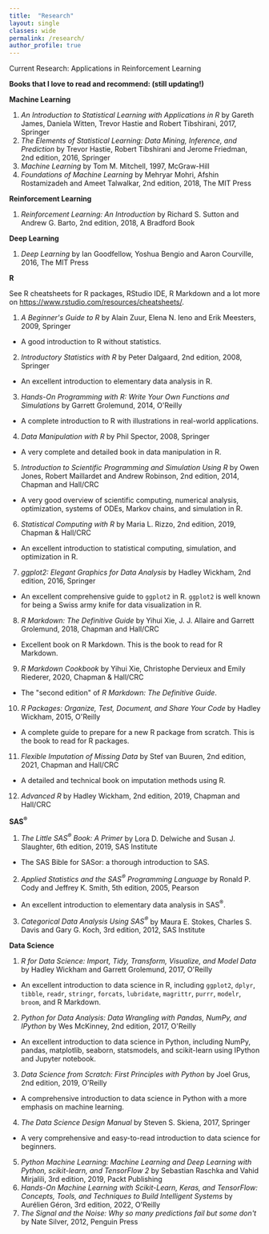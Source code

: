 ```yaml
---
title:  "Research"
layout: single
classes: wide
permalink: /research/
author_profile: true
---
```


Current Research: Applications in Reinforcement Learning

**Books that I love to read and recommend: (still updating!)**

**Machine Learning**
1. *An Introduction to Statistical Learning with Applications in R* by Gareth James, Daniela Witten, Trevor Hastie and Robert Tibshirani, 2017, Springer
2. *The Elements of Statistical Learning: Data Mining, Inference, and Prediction* by Trevor Hastie, Robert Tibshirani and Jerome Friedman, 2nd edition, 2016, Springer
3. *Machine Learning* by Tom M. Mitchell, 1997, McGraw-Hill
4. *Foundations of Machine Learning* by Mehryar Mohri, Afshin Rostamizadeh and Ameet Talwalkar, 2nd edition, 2018, The MIT Press

**Reinforcement Learning**
1. *Reinforcement Learning: An Introduction* by Richard S. Sutton and Andrew G. Barto, 2nd edition, 2018, A Bradford Book

**Deep Learning**
1. *Deep Learning* by Ian Goodfellow, Yoshua Bengio and Aaron Courville, 2016, The MIT Press

**R**

See R cheatsheets for R packages, RStudio IDE, R Markdown and a lot more on https://www.rstudio.com/resources/cheatsheets/.

1. *A Beginner's Guide to R* by Alain Zuur, Elena N. Ieno and Erik Meesters, 2009, Springer
- A good introduction to R without statistics.
2. *Introductory Statistics with R* by Peter Dalgaard, 2nd edition, 2008, Springer
- An excellent introduction to elementary data analysis in R.
3. *Hands-On Programming with R: Write Your Own Functions and Simulations* by Garrett Grolemund, 2014, O'Reilly
- A complete introduction to R with illustrations in real-world applications.
4. *Data Manipulation with R* by Phil Spector, 2008, Springer
- A very complete and detailed book in data manipulation in R.
5. *Introduction to Scientific Programming and Simulation Using R* by Owen Jones, Robert Maillardet and Andrew Robinson, 2nd edition, 2014, Chapman and Hall/CRC
- A very good overview of scientific computing, numerical analysis, optimization, systems of ODEs, Markov chains, and simulation in R.
6. *Statistical Computing with R* by Maria L. Rizzo, 2nd edition, 2019, Chapman & Hall/CRC
- An excellent introduction to statistical computing, simulation, and optimization in R.
7. *ggplot2: Elegant Graphics for Data Analysis* by Hadley Wickham, 2nd edition, 2016, Springer
- An excellent comprehensive guide to `ggplot2` in R. `ggplot2` is well known for being a Swiss army knife for data visualization in R.
8. *R Markdown: The Definitive Guide* by Yihui Xie, J. J. Allaire and Garrett Grolemund, 2018, Chapman and Hall/CRC
- Excellent book on R Markdown. This is the book to read for R Markdown.
9. *R Markdown Cookbook* by Yihui Xie, Christophe Dervieux and Emily Riederer, 2020, Chapman & Hall/CRC
- The "second edition" of *R Markdown: The Definitive Guide*.
10. *R Packages: Organize, Test, Document, and Share Your Code* by Hadley Wickham, 2015, O'Reilly
- A complete guide to prepare for a new R package from scratch. This is the book to read for R packages.
11. *Flexible Imputation of Missing Data* by Stef van Buuren, 2nd edition, 2021, Chapman and Hall/CRC
- A detailed and technical book on imputation methods using R.
12. *Advanced R* by Hadley Wickham, 2nd edition, 2019, Chapman and Hall/CRC

**SAS<sup>&reg;</sup>**
1. *The Little SAS<sup>&reg;</sup> Book: A Primer* by Lora D. Delwiche and Susan J. Slaughter, 6th edition, 2019, SAS Institute
- The SAS Bible for SASor: a thorough introduction to SAS.
2. *Applied Statistics and the SAS<sup>&reg;</sup> Programming Language* by Ronald P. Cody and Jeffrey K. Smith, 5th edition, 2005, Pearson
- An excellent introduction to elementary data analysis in SAS<sup>&reg;</sup>.
3. *Categorical Data Analysis Using SAS<sup>&reg;</sup>* by Maura E. Stokes, Charles S. Davis and Gary G. Koch, 3rd edition, 2012, SAS Institute

**Data Science**
1. *R for Data Science: Import, Tidy, Transform, Visualize, and Model Data* by Hadley Wickham and Garrett Grolemund, 2017, O'Reilly
- An excellent introduction to data science in R, including `ggplot2`, `dplyr`, `tibble`, `readr`, `stringr`, `forcats`, `lubridate`, `magrittr`, `purrr`, `modelr`, `broom`, and R Markdown.
2. *Python for Data Analysis: Data Wrangling with Pandas, NumPy, and IPython* by Wes McKinney, 2nd edition, 2017, O'Reilly
- An excellent introduction to data science in Python, including NumPy, pandas, matplotlib, seaborn, statsmodels, and scikit-learn using IPython and Jupyter notebook.
3. *Data Science from Scratch: First Principles with Python* by Joel Grus, 2nd edition, 2019, O'Reilly
- A comprehensive introduction to data science in Python with a more emphasis on machine learning.
4. *The Data Science Design Manual* by Steven S. Skiena, 2017, Springer
- A very comprehensive and easy-to-read introduction to data science for beginners.
5. *Python Machine Learning: Machine Learning and Deep Learning with Python, scikit-learn, and TensorFlow 2* by Sebastian Raschka and Vahid Mirjalili, 3rd edition, 2019, Packt Publishing
6. *Hands-On Machine Learning with Scikit-Learn, Keras, and TensorFlow: Concepts, Tools, and Techniques to Build Intelligent Systems* by Aurélien Géron, 3rd edition, 2022, O'Reilly
7. *The Signal and the Noise: Why so many predictions fail but some don't* by Nate Silver, 2012, Penguin Press
